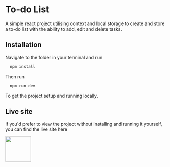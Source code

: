 
# To-do List

A simple react project utilising context and local storage to create and store a to-do list with the ability to add, edit and delete tasks.


## Installation

Navigate to the folder in your terminal and run

```bash
  npm install
```

Then run

```bash
  npm run dev
```

To get the project setup and running locally.
## Live site

If you'd prefer to view the project without installing and running it yourself, you can find the live site here

[<img src="https://w7.pngwing.com/pngs/286/384/png-transparent-live-streaming-youtube-button-online-internet-social-media-media-icon.png" width="80"/>](https://thomashardytodolist.com/)


